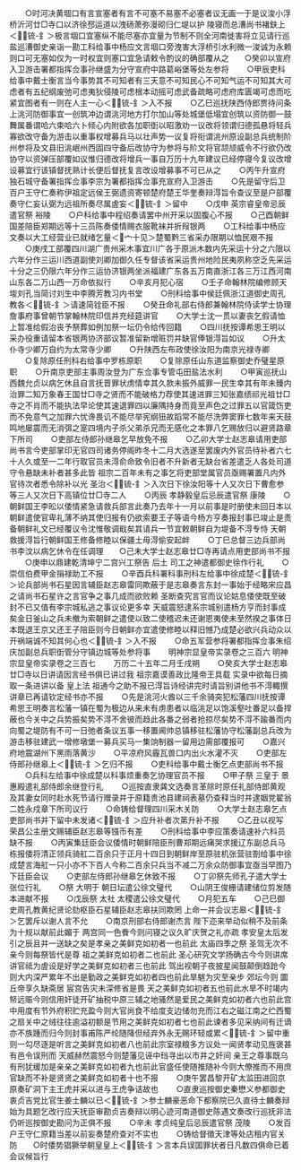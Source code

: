 <!-- { "loadSidebar": true } -->
　　○时河决黄堌口有言宣塞者有言不可塞不易塞不必塞者议无画一于是议浚小浮桥沂河廿□寺口以济徐邳运道以洩砀萧弥漫砌归仁堤以护  陵寝而总漕尚书褚鈇上＜锍-釒＞极言堌口宜塞纵不能尽塞亦宜量为节制不则全河南徙害将立见请行巡盐巡漕御史亲诣一勘工科给事中杨应文言堌口旁洩害大浮桥引水利微一浚诚为永赖则口可无塞如仅为一时权宜则塞口宜急请敕令酌议的确部覆从之　　○癸卯以宣府入卫游击署都指挥佥事孙继盛为分守宣府中路葛峪堡等处左参将
　　○甲辰吏科给事中戴士衡言当今事势其不可知者有三天意不可知民心不可知气运不可知其大可虑者有五纪纲废弛可虑夷狄侵陵可虑根本动摇可虑武备疏略可虑府库匮竭可虑而吃紧宜图者有一则在人主一心＜锍-釒＞入不报
　　○乙巳巡抚陕西侍郎贾待问条上洮河防御事宜一创筑冲边谓洮河地方打尔加山等处城堡低塌宜创筑以资防御一鼓舞属番谓哈六束哈六卜倾心内附欲各加职衘以昭激劝一议改将领谓归德孤悬将轻兵寡欲改守备为游击以重事权增募兵马以壮声势一议复将衔谓洮州原设副总兵统制阶州参将及文县旧洮岷州西固四守备后改协守为参将与阶文将官颉颃威令不行欲仍改协守以资弹压部覆如议惟归德改将增兵一事自万历十九年建议已经停寝今复议改增设募宜行该镇督抚熟计长便后督抚复言改设增募事不可已从之
　　○丙午升宣府独石城守备署指挥佥事李宗为署都指挥佥事充宣府入卫游击
　　○先是留守后卫百户王守仁奏称伊祖定远侯王弼遗资寄顿楚府楚王华奎奏辩淂旨令查议至是户部覆奏守仁妄认弼为远祖所奏尽属虗妄＜锍-釒＞留中
　　○戊申  英宗睿皇帝忌辰遣官祭  裕陵
　　○户科给事中程绍奏请罢中州开采以固腹心不报
　　○己酉朝鲜国差陪臣郑期远等十三员陈奏倭情赐衣服靴袜并折叚银两
　　○工科给事中杨应文奏以大工经营业已就绪乞量＜宀十见＞楚蜀黔三省采办限期以恤民艰不报
　　○庚戌工部覆四川湖广贵州采木事宜川广各于原派木数内先采运十分之六限以六年分作三运川西道副使刘卿加御久任专督该省采运贵州地险民夷夙称空乏先采运十分之三仍限六年分作三运协济银两坐派福建广东各五万南直浙江各三万江西河南山东各二万山西一万命依拟行
　　○辛亥月犯心宿
　　○壬子命翰林院编修顾天埈刘孔当简讨刘生中李腾芳教习内书堂
　　○刑科给事中侯廷佩浙江道御史周孔教各＜锍-釒＞请速简铨臣不报
　　○癸丑命礼部右侍郎兼翰林院侍读学士协理詹事府事曾朝节掌翰林院印信并充经筵讲官
　　○大学士沈一贯以妻丧乞假请恤  上暂准给假治丧予祭葬如例加祭一坛仍令给传回籍
　　○四川抚按谭希思王明以采办役重请留本省银两协济部议暂准留新增赃罚并缺官俸银淂旨如议
　　○升太仆寺少卿万自约为太常寺少卿
　　○升陕西左布政使徐汝阳为南京光禄寺卿
　　○复除原任刑科右给事中罗栋原职
　　○复除原任山东道监察御史乔璧星原职
　　○升南京吏部主事周汝登为广东佥事专管屯田盐法水利
　　○甲寅巡抚山西魏允贞以病乞休且自言抚晋罪状虏情幸其久款未振外威罪一民生幸其有年未臻内治罪二知万象春王国廿□寺之贤而不能破格力荐使其速进罪三知张嘉绩祁光祖廿□寺之不肖而不能执法早论使其速退罪四以廉隅持身而竟至声色之过罪五以官箴饬吏而不免意气之加罪六忧谗畏讥不能尽举宪纲狃故蹈常不能尽洗弊窦罪七数年来天鼓鸣地屡震而无消弭之寔四境内子杀父弟杀兄而无感化之本罪八乞赐放归以避贤路章下所司
　　○吏部左侍郎孙继皋乞早放免不报
　　○乙卯大学士赵志皋请用吏部尚书言今吏部掌印无官四司诸务停阁昨冬十二月大选遂至罢废内外官员待补者六七十人久或至一二年行取官员未淂俞命致令旧者不升新者无缺台省差遣乏人各处司道守令悬缺未补者甚多此皆  祖宗二百年未有之事乞将吏部堂属官员亟赐署置凡内外官待次者悉令除补以光  圣治＜锍-釒＞入次日下徐汝阳等十人又次日下曹愈参等三人又次日下高镇位廿□寺二人
　　○丙辰  孝静毅皇后忌辰遣官祭  康陵
　　○朝鲜国王李昖以倭情紧急请救兵部言此奏乃去年十一月以前事是时册使未回日本以朝鲜遣使官卑礼薄不纳其使归报有仍欲索要王子等语今杨方亨奏报封事已竣止是责备朝鲜礼文已经覆议令沈惟敬调戢矣其请兵一节宜敕朝鲜自为堤备不淂专恃  天朝救援淂旨行朝鲜国王修备修睦以保疆土毋淂偷安起衅
　　○丁巳总督三边兵部尚书李汶以病乞休令在任调理　　○己未大学士赵志皋廿□寺再请点用吏部尚书不报
　　○庚申以鼎建乾清坤宁二宫兴工祭告  后土  司工之神遣都御史徐作行礼
　　○崇信伯费甲金捐禄助工不报
　　○辛酉兵科署科事刑科左给事中徐成楚＜锍-釒＞论兵部尚书石星因言辅臣赵志皋雷同欺蔽于是志皋奏言东封一事始于经略宋应昌之请尚书石星许之言官争之事几成而欲败赖  圣断查究言官而议论姑息倭使既至破封不已又值有李宗城私逃之事议论更多幸  天威震怒逮系宗城别遣杨方亨而封事成矣金日釜山之兵未撤为索朝鲜之遣使以致二使稽迟未还谢恩夷使未至然揆之事体日本既退王京又还王子陪臣则今日朝鲜亦宜遣使修睦以释旧憾乃成楚必欲兴兵动众以开祸端诚不知其何心也＜锍-釒＞入不报
　　○命五军营参将署都指挥佥事朱绍庆加副总兵职衘管分守镇边城等处参将事
　　明神宗显皇帝实录卷之三百六
明神宗显皇帝实录卷之三百七
　　万历二十五年二月壬戌朔
　　○癸亥大学士赵志皋廿□寺以日讲请因言经书俱已讲过我  祖宗嘉谟善政比隆帝王具载  实录中欲每日摘取一条进讲以备  皇上法  祖通今之助不报已淂旨诗经讲完时请旨别讲他书不淂輙撰讲章已再请钦定经书亦不报
　　○先是洮河火酋以三千余骑突犯松藩四川抚按谭希思王明奏言松藩一镇在蜀为极边从来未有虏患者以临洮足以饱溪壑吐番足以备捍蔽也今关中之兵势振矣势不淂不舍彼而趋此各番之弱者抢掠尽矣势不淂不踰番而内向蜀之堤防有不可一日弛者条议五事一移置阃帅总镇移驻松藩协守松藩副总兵改为游击移驻建武一增修墩堡一募兵买马一集饷制器一留用边需部覆报可
　　○嘉兴府地震湖州下黑雨落黄沙
　　○平凉府风霾瓦兽口内出火水灌不灭
　　○吏部左侍郎孙继皋上＜锍-釒＞乞归不报
　　○吏科给事中戴士衡乞点吏部尚书不报
　　○兵科左给事中徐成楚以科事烦重奏乞协理官员不报
　　○甲子祭  三皇于  景惠殿遣礼部侍郎余继登行礼
　　○巡按直隶龚文选奏言革除时原任礼部侍郎黄观及其妻女同时赴水死节请行赠录并于原籍贵池县建祠表墓仍查释当时并逮姻党翟翁二姓永戍章下所司议行
　　○命铸给督理四川采木关防
　　○大学士赵志皋乞点吏部尚书并下留中未发诸＜锍-釒＞应升补者次苐升补不报
　　○乙丑以视写  荣昌公主册文赐辅臣赵志皋等镪币有差
　　○刑科给事中李应策奏请速补六科员缺不报
　　○丙寅集廷臣会议倭情时朝鲜陪臣刑曹郑期远痛哭求援辽东副总兵马栋报倭将清正领兵骑舡二百余只于正月十四日到朝鲜岸至原驻机张营驻劄给事中徐成楚言海舡一只小亦不下百人今称二百余只兵当不减二万余众防御事宜亟当早图乃下廷臣会议
　　○吏部左侍郎孙继皋乞休致不报
　　○丁卯祭先师孔子遣大学士张位行礼
　　○祭  大明于  朝日坛遣公徐文璧代
　　○山阴王俊栅请建储位剪发随本进献不报
　　○戊辰祭  太社  太稷遣公徐文璧代
　　○月犯五车
　　○己巳御史周孔教黄纪贤论劾枢臣石星辅臣赵志皋扶同欺罔  上命一并会议志皋＜锍-釒＞乞罢斥以谢人言不允
　　○南京刑部右侍郎谢杰言  陛下迩来举动似稍不及前条为十规以献前此媚于  两宫同一色餋今则问寝之议久旷庆贺之礼亦疏  孝安皇太后发引之辰且并一送缺之矣是孝亲之美鲜克如初者一也前此  太庙四季之祭  圣驾无次不亲今则每祭皆代是尊  祖之美鲜克如初者二也前此  圣心研究文学扬确古今今则讲席讲官祗为虗设是好学之美鲜克如初者三也前此  驾出视朝子夜披星闻鼓颠倒趋跄今则大内深严累年不出是勤政之美鲜克如初者四也前此旱魃为灾至亲步  郊坛今则  圜丘帝享久缺斋居  宸宫告灾未深修省是畏  天之美鲜克如初者五也前此水旱不时竭内帑远赈今则信用奸徒开矿抽税中原三辅之地骚然是爱民之美鲜克如初者六也前此宫中用度有节外府积贮充盈今则大官尚食不给度支边储勿充而江右之磁江南之纻西蜀之扇关中之绒往往逾溢初额是节用之美鲜克如初者七也前此谏者多见采纳间有迁谪亦不族踵而归今则封事甫陈严纶随降但经弃外永无赐环轻或累＜锍-釒＞留中重则一勾尽逐是听言之美鲜克如初者八也前此宗室禄粮多方议处一闻贤孝动见旌褒甚有邑令误刑而  天威赫然震怒今则楚藩见诬中珰寻出以市井之奸间  亲王之尊事既乌有刑犹缓加是亲亲之美鲜克如初者九也前此官盛任使随推随补今则大僚推而不用庶官缺而不补是贤贤之美鲜克如初者十也不报
　　○庚午罢昌黎开矿太监田进回京原奏矿洞下主王虎并采以进与王虎争诘故也
　　○直隶巡按御史秦懋义参都御史衷贞吉党比官生姜士麟以已＜锍-釒＞参士麟豪恶命下都察院已久直待士麟奏辩始为具题乞改行应天抚臣审勘贞吉奏辩以明心迹河南道御史陈遇文奏改行巡抚非法仍听巡按御史勘问为正俱不报
　　○辛未  孝贞纯皇后忌辰遣官祭  茂陵
　　○发百户王守仁原籍当差以前妄奏楚府查对不实也
　　○铸给督徵天津等处店租内官关防　　○时倭势猖獗举朝皇皇上＜锍-釒＞言本兵误国罪状者日凡数四俱命已着会议候旨行
